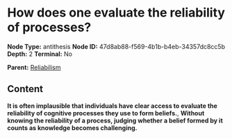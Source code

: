 # How does one evaluate the reliability of processes?

**Node Type:** antithesis
**Node ID:** 47d8ab88-f569-4b1b-b4eb-34357dc8cc5b
**Depth:** 2
**Terminal:** No

**Parent:** [Reliabilism](reliabilism.md)

## Content

**It is often implausible that individuals have clear access to evaluate the reliability of cognitive processes they use to form beliefs.**, **Without knowing the reliability of a process, judging whether a belief formed by it counts as knowledge becomes challenging.**
